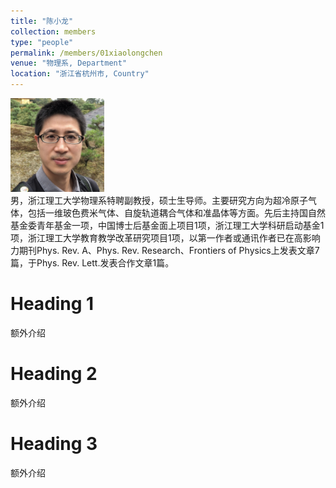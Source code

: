 ```yaml
---
title: "陈小龙"
collection: members
type: "people"
permalink: /members/01xiaolongchen
venue: "物理系, Department"
location: "浙江省杭州市, Country"
---
```


<img src='/images/people/xiaolongchen.png' width='150' ><br>
男，浙江理工大学物理系特聘副教授，硕士生导师。主要研究方向为超冷原子气体，包括一维玻色费米气体、自旋轨道耦合气体和准晶体等方面。先后主持国自然基金委青年基金一项，中国博士后基金面上项目1项，浙江理工大学科研启动基金1项，浙江理工大学教育教学改革研究项目1项，以第一作者或通讯作者已在高影响力期刊Phys. Rev. A、Phys. Rev. Research、Frontiers of Physics上发表文章7篇，于Phys. Rev. Lett.发表合作文章1篇。

Heading 1
======
额外介绍

Heading 2
======
额外介绍

Heading 3
======
额外介绍
